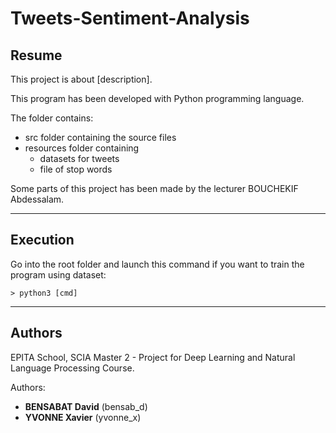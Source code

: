 # Tweets-Sentiment-Analysis

Resume
------

This project is about [description].

This program has been developed with Python programming language.

The folder contains:

* src folder containing the source files
* resources folder containing
     * datasets for tweets
     * file of stop words

Some parts of this project has been made by the lecturer BOUCHEKIF Abdessalam.

___
Execution
---------

Go into the root folder and launch this command if you want to train the program using dataset:

    > python3 [cmd]

___
Authors
-------

EPITA School, SCIA Master 2 - Project for Deep Learning and Natural Language Processing Course. 

Authors: 
- **BENSABAT David** (bensab_d)
- **YVONNE Xavier** (yvonne_x)
